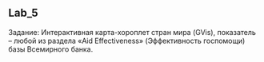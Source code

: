 ## Lab_5
Задание: Интерактивная карта-хороплет стран мира (GVis), показатель – любой из раздела «Aid Effectiveness» (Эффективность госпомощи) базы Всемирного банка.
